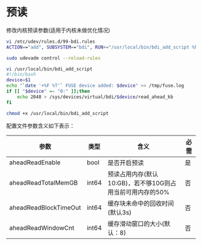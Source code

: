 # 预读

修改内核预读参数(适用于内核未做优化情况)
``` bash
vi /etc/udev/rules.d/99-bdi.rules
ACTION=="add", SUBSYSTEM=="bdi", RUN+="/usr/local/bin/bdi_add_script %k"

sudo udevadm control --reload-rules

vi /usr/local/bin/bdi_add_script
#!/bin/bash
device=$1
echo "`date '+%F %T'` FUSE device added: $device" >> /tmp/fuse.log
if [[ "$device" =~ "0:" ]];then
    echo 2048 > /sys/devices/virtual/bdi/$device/read_ahead_kb
fi

chmod +x /usr/local/bin/bdi_add_script
```
配置文件参数含义如下表示：

 参数           | 类型    | 含义                                  | 必需 |
|--------------|-------|-------------------------------------|----|
| aheadReadEnable        | bool  | 是否开启预读                              | 是  |
| aheadReadTotalMemGB      | int64 | 预读占用内存(默认10:GB)，若不够10G则占用当前可用内存的50% | 否  |
| aheadReadBlockTimeOut      | int64 | 缓存块未命中的回收时间(默认3s)                   | 否  |
|    aheadReadWindowCnt                        | int64 | 缓存滑动窗口的大小(默认：8)                     | 否  |
